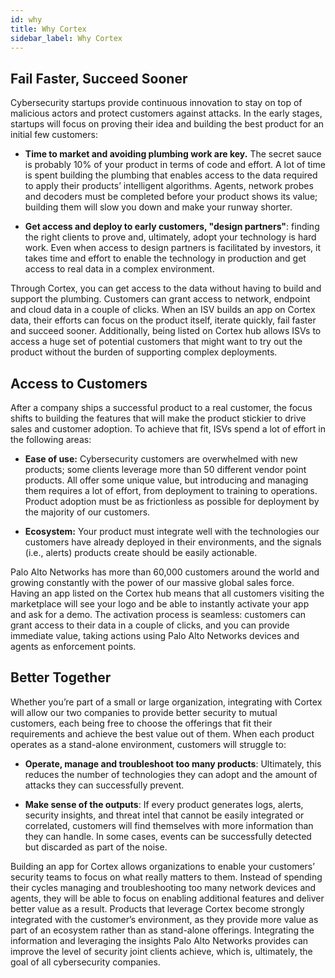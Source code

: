 ```yaml
---
id: why
title: Why Cortex
sidebar_label: Why Cortex
---
```


## Fail Faster, Succeed Sooner

Cybersecurity startups provide continuous innovation to stay on top of malicious actors and protect customers against attacks. In the early stages, startups will focus on proving their idea and building the best product for an initial few customers:


* **Time to market and avoiding plumbing work are key.** The secret sauce is probably 10% of your product in terms of code and effort. A lot of time is spent building the plumbing that enables access to the data required to apply their products’ intelligent algorithms. Agents, network probes and decoders must be completed before your product shows its value; building them will slow you down and make your runway shorter.

* **Get access and deploy to early customers, "design partners"**: finding the right clients to prove and, ultimately, adopt your technology is hard work. Even when access to design partners is facilitated by investors, it takes time and effort to enable the technology in production and get access to real data in a complex environment.

Through Cortex, you can get access to the data without having to build and support the plumbing. Customers can grant access to network, endpoint and cloud data in a couple of clicks. When an ISV builds an app on Cortex data, their efforts can focus on the product itself, iterate quickly, fail faster and succeed sooner. Additionally, being listed on Cortex hub allows ISVs to access a huge set of potential customers that might want to try out the product without the burden of supporting complex deployments.



## Access to Customers

After a company ships a successful product to a real customer, the focus shifts to building the features that will make the product stickier to drive sales and customer adoption. To achieve that fit, ISVs spend a lot of effort in the following areas:


* **Ease of use:** Cybersecurity customers are overwhelmed with new products; some clients leverage more than 50 different vendor point products. All offer some unique value, but introducing and managing them requires a lot of effort, from deployment to training to operations. Product adoption must be as frictionless as possible for deployment by the majority of our customers.

* **Ecosystem:** Your product must integrate well with the technologies our customers have already deployed in their environments, and the signals (i.e., alerts) products create should be easily actionable.

Palo Alto Networks has more than 60,000 customers around the world and growing constantly with the power of our massive global sales force. Having an app listed on the Cortex hub means that all customers visiting the marketplace will see your logo and be able to instantly activate your app and ask for a demo. The activation process is seamless: customers can grant access to their data in a couple of clicks, and you can provide immediate value, taking actions using Palo Alto Networks devices and agents as enforcement points.



## Better Together

Whether you’re part of a small or large organization, integrating with Cortex will allow our two companies to provide better security to mutual customers, each being free to choose the offerings that fit their requirements and achieve the best value out of them. When each product operates as a stand-alone environment, customers will struggle to:


* **Operate, manage and troubleshoot too many products**: Ultimately, this reduces the number of technologies they can adopt and the amount of attacks they can successfully prevent.

* **Make sense of the outputs**: If every product generates logs, alerts, security insights, and threat intel that cannot be easily integrated or correlated, customers will find themselves with more information than they can handle. In some cases, events can be successfully detected but discarded as part of the noise.

Building an app for Cortex allows organizations to enable your customers’ security teams to focus on what really matters to them. Instead of spending their cycles managing and troubleshooting too many network devices and agents, they will be able to focus on enabling additional features and deliver better value as a result. Products that leverage Cortex become strongly integrated with the customer’s environment, as they provide more value as part of an ecosystem rather than as stand-alone offerings. Integrating the information and leveraging the insights Palo Alto Networks provides can improve the level of security joint clients achieve, which is, ultimately, the goal of all cybersecurity companies.